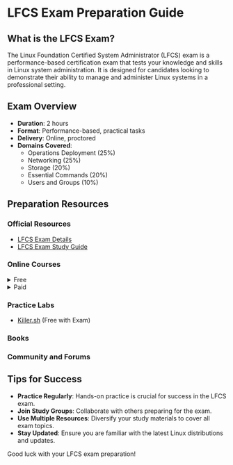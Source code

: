 # LFCS Exam Preparation Guide

## What is the LFCS Exam?

The Linux Foundation Certified System Administrator (LFCS) exam is a performance-based certification exam that tests your knowledge and skills in Linux system administration. It is designed for candidates looking to demonstrate their ability to manage and administer Linux systems in a professional setting.

## Exam Overview

- **Duration**: 2 hours
- **Format**: Performance-based, practical tasks
- **Delivery**: Online, proctored
- **Domains Covered**:
    - Operations Deployment (25%)
    - Networking (25%)
    - Storage (20%)
    - Essential Commands (20%)
    - Users and Groups (10%)

## Preparation Resources

### Official Resources

- [LFCS Exam Details](https://training.linuxfoundation.org/certification/lfcs/)
- [LFCS Exam Study Guide](https://training.linuxfoundation.org/wp-content/uploads/2024/10/LFCS_CurriculumPath_102024a.pdf)

### Online Courses

<details>
  <summary>Free</summary>

- [Introduction to Linux](https://training.linuxfoundation.org/training/introduction-to-linux/)
</details>
<details>
  <summary>Paid</summary>

- [Linux Foundation Training](https://training.linuxfoundation.org/training/linux-system-administration-essentials-lfs207/)
- [Udemy/KodeKloud LFCS Preparation Course](https://www.udemy.com/course/linux-foundation-certified-systems-administrator-lfcs/) :heavy_check_mark:

- [Coursera Linux Courses](https://www.coursera.org/courses?query=linux)
</details>

### Practice Labs

- [Killer.sh](https://killer.sh/lfcs) (Free with Exam)

### Books



### Community and Forums


## Tips for Success

- **Practice Regularly**: Hands-on practice is crucial for success in the LFCS exam.
- **Join Study Groups**: Collaborate with others preparing for the exam.
- **Use Multiple Resources**: Diversify your study materials to cover all exam topics.
- **Stay Updated**: Ensure you are familiar with the latest Linux distributions and updates.

Good luck with your LFCS exam preparation!